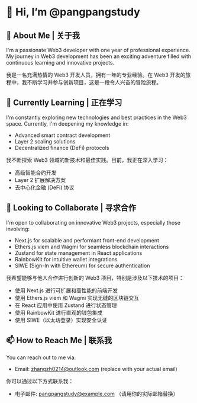 # 👋 Hi, I’m @pangpangstudy

## 👀 About Me | 关于我
I'm a passionate Web3 developer with one year of professional experience. My journey in Web3 development has been an exciting adventure filled with continuous learning and innovative projects.

我是一名充满热情的 Web3 开发人员，拥有一年的专业经验。在 Web3 开发的旅程中，我不断学习并参与创新项目，这是一段令人兴奋的冒险旅程。

## 🌱 Currently Learning | 正在学习
I'm constantly exploring new technologies and best practices in the Web3 space. Currently, I'm deepening my knowledge in:
- Advanced smart contract development
- Layer 2 scaling solutions
- Decentralized finance (DeFi) protocols

我不断探索 Web3 领域的新技术和最佳实践。目前，我正在深入学习：
- 高级智能合约开发
- Layer 2 扩展解决方案
- 去中心化金融 (DeFi) 协议

## 💞️ Looking to Collaborate | 寻求合作
I'm open to collaborating on innovative Web3 projects, especially those involving:
- Next.js for scalable and performant front-end development
- Ethers.js viem and Wagmi for seamless blockchain interactions
- Zustand for state management in React applications
- RainbowKit for intuitive wallet integrations
- SIWE (Sign-In with Ethereum) for secure authentication

我希望能够与他人合作进行创新的 Web3 项目，特别是涉及以下技术的项目：
- 使用 Next.js 进行可扩展和高性能的前端开发
- 使用 Ethers.js viem 和 Wagmi 实现无缝的区块链交互
- 在 React 应用中使用 Zustand 进行状态管理
- 使用 RainbowKit 进行直观的钱包集成
- 使用 SIWE（以太坊登录）实现安全认证

## 📫 How to Reach Me | 联系我
You can reach out to me via:
- Email: zhangzh0214@outlook.com (replace with your actual email)

你可以通过以下方式联系我：
- 电子邮件: pangpangstudy@example.com （请用你的实际邮箱替换）


